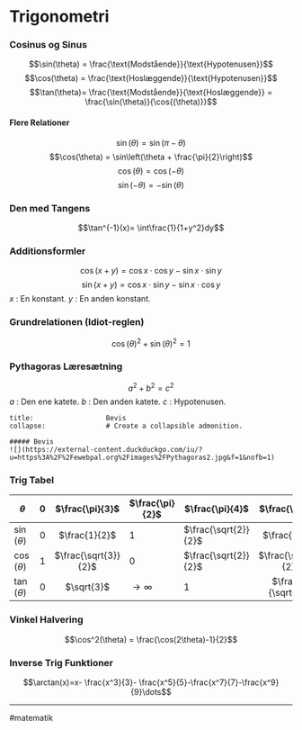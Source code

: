 # Trigonometri

### Cosinus og Sinus

$$\sin(\theta) = \frac{\text{Modstående}}{\text{Hypotenusen}}$$
$$\cos(\theta) = \frac{\text{Hoslæggende}}{\text{Hypotenusen}}$$
$$\tan(\theta)= \frac{\text{Modstående}}{\text{Hoslæggende}} = \frac{\sin(\theta)}{\cos{(\theta)}}$$

#### Flere Relationer 
$$\sin(\theta) = \sin(\pi - \theta)$$
$$\cos(\theta) = \sin\left(\theta + \frac{\pi}{2}\right)$$
$$\cos(\theta) = \cos(-\theta)$$
$$\sin(-\theta) = -\sin(\theta)$$

### Den med Tangens
$$\tan^{-1}(x)= \int\frac{1}{1+y^2}dy$$


### Additionsformler
$$\cos(x+y) = \cos x \cdot \cos y - \sin x \cdot \sin y$$
$$\sin(x+y) = \cos x \cdot \sin y - \sin x \cdot \cos y$$
$x$ : En konstant.
$y$ : En anden konstant.

### Grundrelationen (Idiot-reglen)
$$\cos(\theta)^2 + \sin(\theta)^2 = 1$$
### Pythagoras Læresætning
$$a^2 + b^2 = c^2$$
$a$ : Den ene katete.
$b$ : Den anden katete.
$c$ : Hypotenusen.

```ad-example # Admonition type. See below for a list of available types.
title:                  Bevis
collapse:               # Create a collapsible admonition.

##### Bevis
![](https://external-content.duckduckgo.com/iu/?u=https%3A%2F%2Fewebpal.org%2Fimages%2FPythagoras2.jpg&f=1&nofb=1)
```

### Trig Tabel
| $\theta$       | $0$ |   $\frac{\pi}{3}$    | $\frac{\pi}{2}$      |    $\frac{\pi}{4}$    | $\frac{\pi}{6}$      |$\pi$ |
| -------------- | --- |:--------------------:| -------------------- | ----- |:--------------------:| -------------------- |
| $\sin(\theta)$ | $0$ |    $\frac{1}{2}$                      | $1$   | $\frac{\sqrt{2}}{2}$ | $\frac{1}{2}$     | $0$    |
| $\cos(\theta)$ | $1$ | $\frac{\sqrt{3}}{2}$ | $0$                   | $\frac{\sqrt{2}}{2}$ | $\frac{\sqrt{3}}{2}$ | $-1$ |
| $\tan(\theta)$ | $0$ |      $\sqrt{3}$      | $\rightarrow \infty$      |         $1$          |  $\frac{1}{\sqrt{3}}$               | $0$   | 


### Vinkel Halvering
$$\cos^2(\theta) = \frac{\cos(2\theta)-1}{2}$$

### Inverse Trig Funktioner
$$\arctan(x)=x- \frac{x^3}{3}- \frac{x^5}{5}-\frac{x^7}{7}-\frac{x^9}{9}\dots$$

---
#matematik